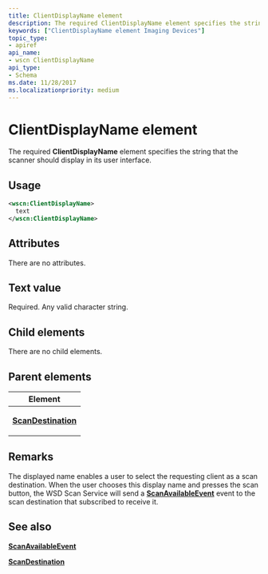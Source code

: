 ```yaml
---
title: ClientDisplayName element
description: The required ClientDisplayName element specifies the string that the scanner should display in its user interface.
keywords: ["ClientDisplayName element Imaging Devices"]
topic_type:
- apiref
api_name:
- wscn ClientDisplayName
api_type:
- Schema
ms.date: 11/28/2017
ms.localizationpriority: medium
---
```


# ClientDisplayName element


The required **ClientDisplayName** element specifies the string that the scanner should display in its user interface.

## Usage

```xml
<wscn:ClientDisplayName>
  text
</wscn:ClientDisplayName>
```

## Attributes

There are no attributes.

## Text value

Required. Any valid character string.

## Child elements


There are no child elements.

## Parent elements


<table>
<colgroup>
<col width="100%" />
</colgroup>
<thead>
<tr class="header">
<th>Element</th>
</tr>
</thead>
<tbody>
<tr class="odd">
<td><p><a href="scandestination.md" data-raw-source="[&lt;strong&gt;ScanDestination&lt;/strong&gt;](scandestination.md)"><strong>ScanDestination</strong></a></p></td>
</tr>
</tbody>
</table>

## Remarks

The displayed name enables a user to select the requesting client as a scan destination. When the user chooses this display name and presses the scan button, the WSD Scan Service will send a [**ScanAvailableEvent**](scanavailableevent.md) event to the scan destination that subscribed to receive it.

## See also


[**ScanAvailableEvent**](scanavailableevent.md)

[**ScanDestination**](scandestination.md)

 

 






